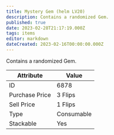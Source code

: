 ```yaml
---
title: Mystery Gem (helm LV20)
description: Contains a randomized Gem.
published: true
date: 2023-02-28T21:17:19.000Z
tags: items
editor: markdown
dateCreated: 2023-02-16T00:00:00.000Z
---
```


Contains a randomized Gem.

|Attribute|Value|
|-|-|
|ID|6878|
|Purchase Price|3 Flips|
|Sell Price|1 Flips|
|Type|Consumable|
|Stackable|Yes|

